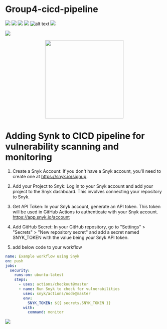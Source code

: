 # Group4-cicd-pipeline
<img src="https://img.shields.io/badge/Amazon AWS-FF9900?style=for-the-badge&logo=amazonaws&logoColor=white" />   <img src="https://img.shields.io/badge/GitHub_Actions-2088FF?style=for-the-badge&logo=github-actions&logoColor=white" />  <img src="https://img.shields.io/badge/Visual_Studio_Code-0078D4?style=for-the-badge&logo=visual%20studio%20code&logoColor=white" />     <img src="https://img.shields.io/badge/Ubuntu-E95420?style=for-the-badge&logo=ubuntu&logoColor=white"/>   ![alt text](https://github.com/ioctlsg/group4-cicd-pipeline/blob/main/serverless.png?)
<img src="https://img.shields.io/badge/Snyk-4C4A73?style=for-the-badge&logo=snyk&logoColor=white"/>

<img src="https://img.shields.io/github/all-contributors/aadyr/group4-cicd-pipeline/:main" />


<p align="center">
  <img width="250" src="https://media.giphy.com/media/Dh5q0sShxgp13DwrvG/giphy.gif">
</p>


# Adding Synk to CICD pipeline for vulnerability scanning and monitoring

1) Create a Snyk Account:
If you don't have a Snyk account, you'll need to create one at https://snyk.io/signup.

2) Add your Project to Snyk:
Log in to your Snyk account and add your project to the Snyk dashboard. This involves connecting your repository to Snyk.

3) Get API Token:
In your Snyk account, generate an API token. This token will be used in GitHub Actions to authenticate with your Snyk account. https://app.snyk.io/account

4) Add GitHub Secret:
In your GitHub repository, go to "Settings" > "Secrets" > "New repository secret" and add a secret named SNYK_TOKEN with the value being your Snyk API token.

5) add below code to your workflow
```yml
name: Example workflow using Snyk
on: push
jobs:
  security:
    runs-on: ubuntu-latest
    steps:
      - uses: actions/checkout@master
      - name: Run Snyk to check for vulnerabilities
        uses: snyk/actions/node@master
        env:
          SNYK_TOKEN: ${{ secrets.SNYK_TOKEN }}
        with:
          command: monitor
```


 <img src="https://img.shields.io/badge/Ask%20me-anything-1abc9c.svg"/>
